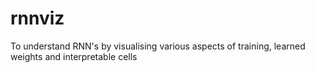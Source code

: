 # rnnviz
To understand RNN's by visualising various aspects of training, learned weights and interpretable cells 
